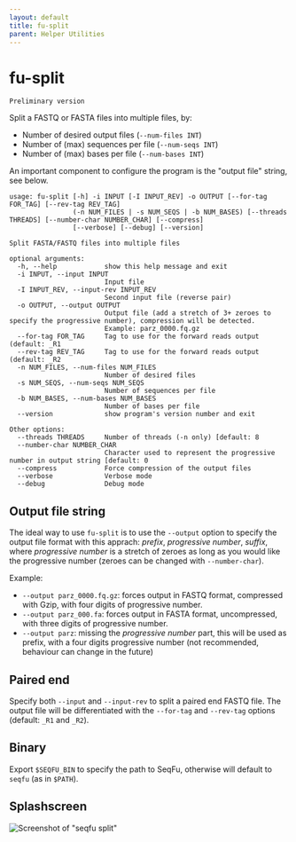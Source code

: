 ```yaml
---
layout: default
title: fu-split
parent: Helper Utilities
---
```



# fu-split

```note
Preliminary version
```

Split a FASTQ or FASTA files into multiple files, by:
* Number of desired output files (`--num-files INT`)
* Number of (max) sequences per file (`--num-seqs INT`)
* Number of (max) bases per file (`--num-bases INT`)

An important component to configure the program is the "output file" string, see below.

```text
usage: fu-split [-h] -i INPUT [-I INPUT_REV] -o OUTPUT [--for-tag FOR_TAG] [--rev-tag REV_TAG]
                (-n NUM_FILES | -s NUM_SEQS | -b NUM_BASES) [--threads THREADS] [--number-char NUMBER_CHAR] [--compress]
                [--verbose] [--debug] [--version]

Split FASTA/FASTQ files into multiple files

optional arguments:
  -h, --help            show this help message and exit
  -i INPUT, --input INPUT
                        Input file
  -I INPUT_REV, --input-rev INPUT_REV
                        Second input file (reverse pair)
  -o OUTPUT, --output OUTPUT
                        Output file (add a stretch of 3+ zeroes to specify the progressive number), compression will be detected.
                        Example: parz_0000.fq.gz
  --for-tag FOR_TAG     Tag to use for the forward reads output (default: _R1
  --rev-tag REV_TAG     Tag to use for the forward reads output (default: _R2
  -n NUM_FILES, --num-files NUM_FILES
                        Number of desired files
  -s NUM_SEQS, --num-seqs NUM_SEQS
                        Number of sequences per file
  -b NUM_BASES, --num-bases NUM_BASES
                        Number of bases per file
  --version             show program's version number and exit

Other options:
  --threads THREADS     Number of threads (-n only) [default: 8
  --number-char NUMBER_CHAR
                        Character used to represent the progressive number in output string [default: 0
  --compress            Force compression of the output files
  --verbose             Verbose mode
  --debug               Debug mode
```

## Output file string

The ideal way to use `fu-split` is to use the `--output` option to specify the output file format
with this apprach: *prefix*, *progressive number*, *suffix*, where *progressive number* is a stretch
of zeroes as long as you would like the progressive number (zeroes can be changed with `--number-char`).

Example:

* `--output parz_0000.fq.gz`: forces output in FASTQ format, compressed with Gzip, with four digits of progressive number.
* `--output parz_000.fa`: forces output in FASTA format, uncompressed, with three digits of progressive number.
* `--output parz`: missing the *progressive number* part, this will be used as prefix, with a four digits progressive number (not recommended, behaviour can change in the future)

## Paired end

Specify both `--input` and `--input-rev` to split a paired end FASTQ file. The output file will be differentiated
with the `--for-tag` and `--rev-tag` options (default: `_R1` and `_R2`).

## Binary

Export `$SEQFU_BIN` to specify the path to SeqFu, otherwise will default to `seqfu` (as in `$PATH`).

## Splashscreen

![Screenshot of "seqfu split"]({{site.baseurl}}/img/screenshot-fu-split.svg "SeqFu split")
